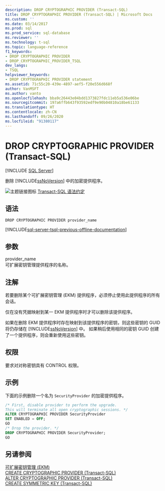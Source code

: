 ```yaml
---
description: DROP CRYPTOGRAPHIC PROVIDER (Transact-SQL)
title: DROP CRYPTOGRAPHIC PROVIDER (Transact-SQL) | Microsoft Docs
ms.custom: ''
ms.date: 03/14/2017
ms.prod: sql
ms.prod_service: sql-database
ms.reviewer: ''
ms.technology: t-sql
ms.topic: language-reference
f1_keywords:
- DROP CRYPTOGRAPHIC PROVIDER
- DROP_CRYPTOGRAPHIC_PROVIDER_TSQL
dev_langs:
- TSQL
helpviewer_keywords:
- DROP CRYPTOGRAPHIC PROVIDER statement
ms.assetid: 71c55c20-439e-4897-aef5-f20e556d668f
author: VanMSFT
ms.author: vanto
ms.openlocfilehash: bba9c26443e04bdd1373827fdc11eb5a536e06be
ms.sourcegitcommit: 197a6ffb643f93592edf9e90b04810a18be61133
ms.translationtype: HT
ms.contentlocale: zh-CN
ms.lasthandoff: 09/26/2020
ms.locfileid: "91380117"
---
```

# <a name="drop-cryptographic-provider-transact-sql"></a>DROP CRYPTOGRAPHIC PROVIDER (Transact-SQL)
[!INCLUDE [SQL Server](../../includes/applies-to-version/sqlserver.md)]

  删除 [!INCLUDE[ssNoVersion](../../includes/ssnoversion-md.md)] 中的加密提供程序。  
  
 ![主题链接图标](../../database-engine/configure-windows/media/topic-link.gif "“主题链接”图标") [Transact-SQL 语法约定](../../t-sql/language-elements/transact-sql-syntax-conventions-transact-sql.md)  
  
## <a name="syntax"></a>语法  
  
```syntaxsql
DROP CRYPTOGRAPHIC PROVIDER provider_name   
```  
  
[!INCLUDE[sql-server-tsql-previous-offline-documentation](../../includes/sql-server-tsql-previous-offline-documentation.md)]

## <a name="arguments"></a>参数
 provider_name  
 可扩展密钥管理提供程序的名称。  
  
## <a name="remarks"></a>注解  
 若要删除某个可扩展密钥管理 (EKM) 提供程序，必须停止使用此提供程序的所有会话。  
  
 仅在没有凭据映射到某一 EKM 提供程序时才可以删除该提供程序。  
  
 如果在删除 EKM 提供程序时存在映射到该提供程序的密钥，则这些密钥的 GUID 将仍存储在 [!INCLUDE[ssNoVersion](../../includes/ssnoversion-md.md)] 中。 如果稍后使用相同的密钥 GUID 创建了一个提供程序，则会重新使用这些密钥。  
  
## <a name="permissions"></a>权限  
 要求对对称密钥具有 CONTROL 权限。  
  
## <a name="examples"></a>示例  
 下面的示例删除一个名为 `SecurityProvider` 的加密提供程序。  
  
```sql  
/* First, disable provider to perform the upgrade.  
This will terminate all open cryptographic sessions. */  
ALTER CRYPTOGRAPHIC PROVIDER SecurityProvider   
SET ENABLED = OFF;  
GO  
/* Drop the provider. */  
DROP CRYPTOGRAPHIC PROVIDER SecurityProvider;  
GO  
```  
  
## <a name="see-also"></a>另请参阅  
 [可扩展密钥管理 &#40;EKM&#41;](../../relational-databases/security/encryption/extensible-key-management-ekm.md)   
 [CREATE CRYPTOGRAPHIC PROVIDER &#40;Transact-SQL&#41;](../../t-sql/statements/create-cryptographic-provider-transact-sql.md)   
 [ALTER CRYPTOGRAPHIC PROVIDER (Transact-SQL)](../../t-sql/statements/alter-cryptographic-provider-transact-sql.md)   
 [CREATE SYMMETRIC KEY &#40;Transact-SQL&#41;](../../t-sql/statements/create-symmetric-key-transact-sql.md)  
  
  
